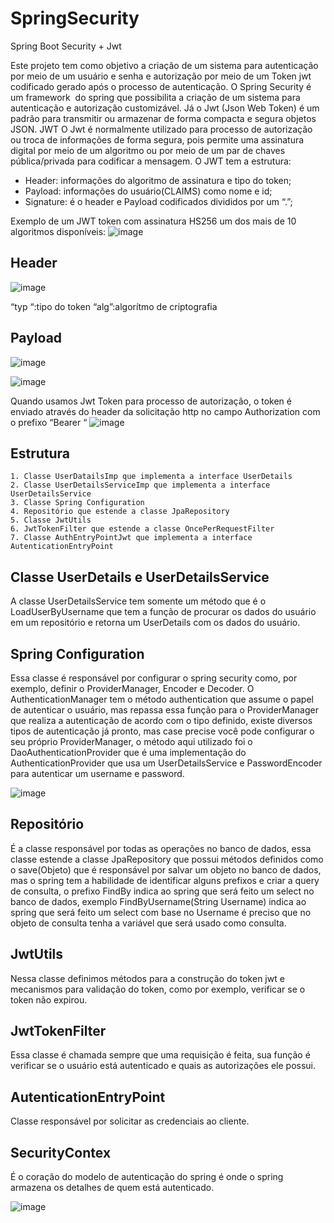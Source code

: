# SpringSecurity

Spring Boot Security + Jwt

Este projeto tem como objetivo a criação de um sistema para autenticação por meio de um usuário e senha e autorização por meio de um Token jwt codificado gerado após o processo de autenticação. O Spring Security é um framework  do spring que possibilita a criação de um sistema para autenticação e autorização customizável. Já o Jwt (Json Web Token) é um padrão para transmitir ou armazenar de forma compacta e segura objetos JSON.
JWT
O Jwt é normalmente utilizado para processo de autorização ou troca de informações de forma segura, pois permite uma assinatura digital por meio de um algoritmo ou por meio de um par de chaves pública/privada para codificar a mensagem.
O JWT tem a estrutura:
- Header: informações do algoritmo de assinatura e tipo do token;
- Payload: informações do usuário(CLAIMS) como nome e id; 
- Signature: é o header e Payload codificados divididos por um “.”;

Exemplo de um JWT token com assinatura HS256 um dos mais de 10 algoritmos disponíveis:
![image](https://github.com/And3rsoon/SpringSecurity/assets/114175542/601ef251-a497-4212-9158-beaa3d97d979)

## Header
![image](https://github.com/And3rsoon/SpringSecurity/assets/114175542/85c3fa6b-34d6-427d-8400-6b666151cb4a)

“typ “:tipo do token
“alg”:algorítmo de criptografia 

## Payload
![image](https://github.com/And3rsoon/SpringSecurity/assets/114175542/581fe0d0-d173-492f-a6bc-18eaa977dc7d)


![image](https://github.com/And3rsoon/SpringSecurity/assets/114175542/727a70d5-3e5f-40e6-bc4f-745034b53b09)

Quando usamos Jwt Token para processo de autorização, o token é enviado através do header da solicitação http no campo Authorization com o prefixo “Bearer “ 
![image](https://github.com/And3rsoon/SpringSecurity/assets/114175542/d6535e62-512a-4993-99df-f4bfd3af98cc)

## Estrutura
    1. Classe UserDatailsImp que implementa a interface UserDetails
    2. Classe UserDetailsServiceImp que implementa a interface UserDetailsService
    3. Classe Spring Configuration
    4. Repositório que estende a classe JpaRepository
    5. Classe JwtUtils
    6. JwtTokenFilter que estende a classe OncePerRequestFilter
    7. Classe AuthEntryPointJwt que implementa a interface AutenticationEntryPoint

## Classe UserDetails e UserDetailsService
A classe UserDetailsService tem somente um método que é o LoadUserByUsername que tem a função de procurar os dados do usuário em um repositório e retorna um UserDetails com os dados do usuário.

## Spring Configuration
Essa classe é responsável por configurar o spring security como, por exemplo, definir o ProviderManager, Encoder e Decoder. O AuthenticationManager tem o método authentication que assume o papel de autenticar o usuário, mas repassa essa função para o ProviderManager que realiza a autenticação de acordo com o tipo definido, existe diversos tipos de autenticação já pronto, mas case precise você pode configurar o seu próprio ProviderManager, o método aqui utilizado foi o DaoAuthenticationProvider que é uma implementação do AuthenticationProvider que usa um UserDetailsService e PasswordEncoder para autenticar um username e password.

![image](https://github.com/And3rsoon/SpringSecurity/assets/114175542/9fb2289a-7d37-47c9-85bd-b443b471512a)

## Repositório
É a classe responsável por todas as operações no banco de dados, essa classe estende a classe JpaRepository que possui métodos definidos como o save(Objeto) que é responsável por salvar um objeto no banco de dados, mas o spring tem a habilidade de identificar alguns prefixos e criar a query de consulta, o prefixo FindBy indica ao spring que será feito um select no banco de dados, exemplo FindByUsername(String Username) indica ao spring que será feito um select com base no Username é preciso que no objeto de consulta tenha a variável que será usado como consulta.

## JwtUtils
Nessa classe definimos métodos para a construção do token jwt e mecanismos para validação do token, como por exemplo, verificar se o token não expirou.

## JwtTokenFilter
Essa classe é chamada sempre que uma requisição é feita, sua função é verificar se o usuário está autenticado e quais as autorizações ele possui.
 
## AutenticationEntryPoint
Classe responsável por  solicitar as credenciais ao cliente.

## SecurityContex
É o coração do modelo de autenticação do spring é onde o spring armazena os detalhes de quem está autenticado.

![image](https://github.com/And3rsoon/SpringSecurity/assets/114175542/7d6994f4-56a5-4604-84b3-38e427609a30)


